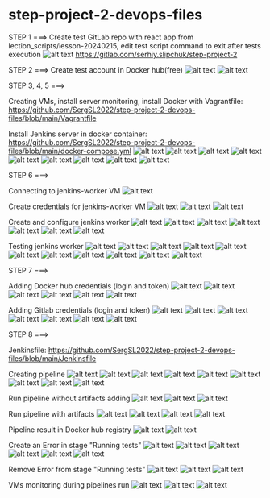 # step-project-2-devops-files

STEP 1 ===>
Create test GitLab repo with react app from lection_scripts/lesson-20240215, edit test script command to exit after tests execution
![alt text](<screenshots/Знімок екрана з 2024-03-20 19-11-49.png>)
https://gitlab.com/serhiy.slipchuk/step-project-2

STEP 2 ===> 
Create test account in Docker hub(free)
![alt text](<screenshots/Знімок екрана з 2024-03-20 19-27-55.png>)
![alt text](<screenshots/Знімок екрана з 2024-03-20 19-31-05.png>)


STEP 3, 4, 5 ===>

Creating VMs, install server monitoring, install Docker with Vagrantfile: https://github.com/SergSL2022/step-project-2-devops-files/blob/main/Vagrantfile

Install Jenkins server in docker container:
https://github.com/SergSL2022/step-project-2-devops-files/blob/main/docker-compose.yml
![alt text](<screenshots/Знімок екрана з 2024-03-20 20-54-55.png>)
![alt text](<screenshots/Знімок екрана з 2024-03-20 20-36-13.png>)
![alt text](<screenshots/Знімок екрана з 2024-03-20 20-37-53.png>)
![alt text](<screenshots/Знімок екрана з 2024-03-20 20-38-28.png>)
![alt text](<screenshots/Знімок екрана з 2024-03-20 20-40-17.png>)
![alt text](<screenshots/Знімок екрана з 2024-03-20 20-41-41.png>)
![alt text](<screenshots/Знімок екрана з 2024-03-20 20-41-53.png>)
![alt text](<screenshots/Знімок екрана з 2024-03-20 20-55-36.png>)
![alt text](<screenshots/Знімок екрана з 2024-03-20 20-44-30.png>)

STEP 6 ===>

Connecting to jenkins-worker VM
![alt text](<screenshots/Знімок екрана з 2024-03-20 21-18-57.png>) 

Create credentials for jenkins-worker VM
![alt text](<screenshots/Знімок екрана з 2024-03-20 21-20-32.png>)
![alt text](<screenshots/Знімок екрана з 2024-03-20 21-33-24.png>)
![alt text](<screenshots/Знімок екрана з 2024-03-20 21-21-03.png>)

Create and configure jenkins worker
![alt text](<screenshots/Знімок екрана з 2024-03-20 21-21-34.png>)
![alt text](<screenshots/Знімок екрана з 2024-03-20 21-22-01.png>)
![alt text](<screenshots/Знімок екрана з 2024-03-20 21-25-18.png>)
![alt text](<screenshots/Знімок екрана з 2024-03-20 21-26-18.png>)
![alt text](<screenshots/Знімок екрана з 2024-03-20 21-27-48.png>)
![alt text](<screenshots/Знімок екрана з 2024-03-20 21-28-09.png>)
![alt text](<screenshots/Знімок екрана з 2024-03-20 21-52-49.png>)

Testing jenkins worker
![alt text](<screenshots/Знімок екрана з 2024-03-20 22-51-15.png>)
![alt text](<screenshots/Знімок екрана з 2024-03-20 22-52-08.png>)
![alt text](<screenshots/Знімок екрана з 2024-03-20 22-56-12.png>)
![alt text](<screenshots/Знімок екрана з 2024-03-20 22-56-20.png>)
![alt text](<screenshots/Знімок екрана з 2024-03-20 22-56-27.png>)
![alt text](<screenshots/Знімок екрана з 2024-03-20 22-56-59.png>)
![alt text](<screenshots/Знімок екрана з 2024-03-20 22-57-39.png>)
![alt text](<screenshots/Знімок екрана з 2024-03-20 22-58-05.png>)
![alt text](<screenshots/Знімок екрана з 2024-03-20 22-58-41.png>)
![alt text](<screenshots/Знімок екрана з 2024-03-20 22-59-02.png>)
![alt text](<screenshots/Знімок екрана з 2024-03-20 23-09-11.png>)


STEP 7 ===>

Adding Docker hub credentials (login and token)
![alt text](<screenshots/Знімок екрана з 2024-03-20 23-40-00.png>)
![alt text](<screenshots/Знімок екрана з 2024-03-20 23-41-00.png>)
![alt text](<screenshots/Знімок екрана з 2024-03-20 23-41-34.png>)
![alt text](<screenshots/Знімок екрана з 2024-03-20 23-44-50.png>)
![alt text](<screenshots/Знімок екрана з 2024-03-20 23-45-00.png>)
![alt text](<screenshots/Знімок екрана з 2024-03-20 23-45-24.png>)

Adding Gitlab credentials (login and token)
![alt text](<screenshots/Знімок екрана з 2024-03-20 23-54-02.png>)
![alt text](<screenshots/Знімок екрана з 2024-03-20 23-55-02.png>)
![alt text](<screenshots/Знімок екрана з 2024-03-20 23-55-29.png>)
![alt text](<screenshots/Знімок екрана з 2024-03-20 23-57-52.png>)
![alt text](<screenshots/Знімок екрана з 2024-03-21 00-00-11.png>)
![alt text](<screenshots/Знімок екрана з 2024-03-21 00-00-16.png>)
![alt text](<screenshots/Знімок екрана з 2024-03-21 00-00-27.png>)

STEP 8 ===>

Jenkinsfile: https://github.com/SergSL2022/step-project-2-devops-files/blob/main/Jenkinsfile

Creating pipeline
![alt text](<screenshots/Знімок екрана з 2024-03-23 00-49-32.png>)
![alt text](<screenshots/Знімок екрана з 2024-03-23 00-50-34.png>)
![alt text](<screenshots/Знімок екрана з 2024-03-23 00-51-42.png>)
![alt text](<screenshots/Знімок екрана з 2024-03-23 00-52-35.png>)
![alt text](<screenshots/Знімок екрана з 2024-03-23 00-53-33.png>)
![alt text](<screenshots/Знімок екрана з 2024-03-23 00-54-58.png>)
![alt text](<screenshots/Знімок екрана з 2024-03-23 00-55-54.png>)
![alt text](<screenshots/Знімок екрана з 2024-03-23 00-56-04.png>)
![alt text](<screenshots/Знімок екрана з 2024-03-23 00-57-21.png>)

Run pipeline without artifacts adding
![alt text](<screenshots/Знімок екрана з 2024-03-23 18-59-06.png>)
![alt text](<screenshots/Знімок екрана з 2024-03-23 18-59-30.png>)
![alt text](<screenshots/Знімок екрана з 2024-03-23 18-59-41.png>)

Run pipeline with artifacts
![alt text](<screenshots/Знімок екрана з 2024-03-23 19-02-50.png>)
![alt text](<screenshots/Знімок екрана з 2024-03-23 19-02-58.png>)
![alt text](<screenshots/Знімок екрана з 2024-03-23 19-03-05.png>)
![alt text](<screenshots/Знімок екрана з 2024-03-23 19-05-33.png>)

Pipeline result in Docker hub registry
![alt text](<screenshots/Знімок екрана з 2024-03-23 19-06-30.png>)
![alt text](<screenshots/Знімок екрана з 2024-03-23 19-06-39.png>)

Create an Error in stage "Running tests"
![alt text](<screenshots/Знімок екрана з 2024-03-23 19-10-32.png>)
![alt text](<screenshots/Знімок екрана з 2024-03-23 19-18-23.png>)
![alt text](<screenshots/Знімок екрана з 2024-03-23 19-18-43.png>)
![alt text](<screenshots/Знімок екрана з 2024-03-23 19-19-00.png>)
![alt text](<screenshots/Знімок екрана з 2024-03-23 19-19-19.png>)
![alt text](<screenshots/Знімок екрана з 2024-03-23 19-19-53.png>)

Remove Error from stage "Running tests"
![alt text](<screenshots/Знімок екрана з 2024-03-23 19-59-30.png>)
![alt text](<screenshots/Знімок екрана з 2024-03-23 19-59-51.png>)
![alt text](<screenshots/Знімок екрана з 2024-03-23 20-00-15.png>)

VMs monitoring during pipelines run
![alt text](screenshots/photo_2024-03-23_20-03-13.jpg)
![alt text](screenshots/photo_2024-03-23_20-03-28.jpg)
![alt text](screenshots/photo_2024-03-23_20-03-37.jpg)